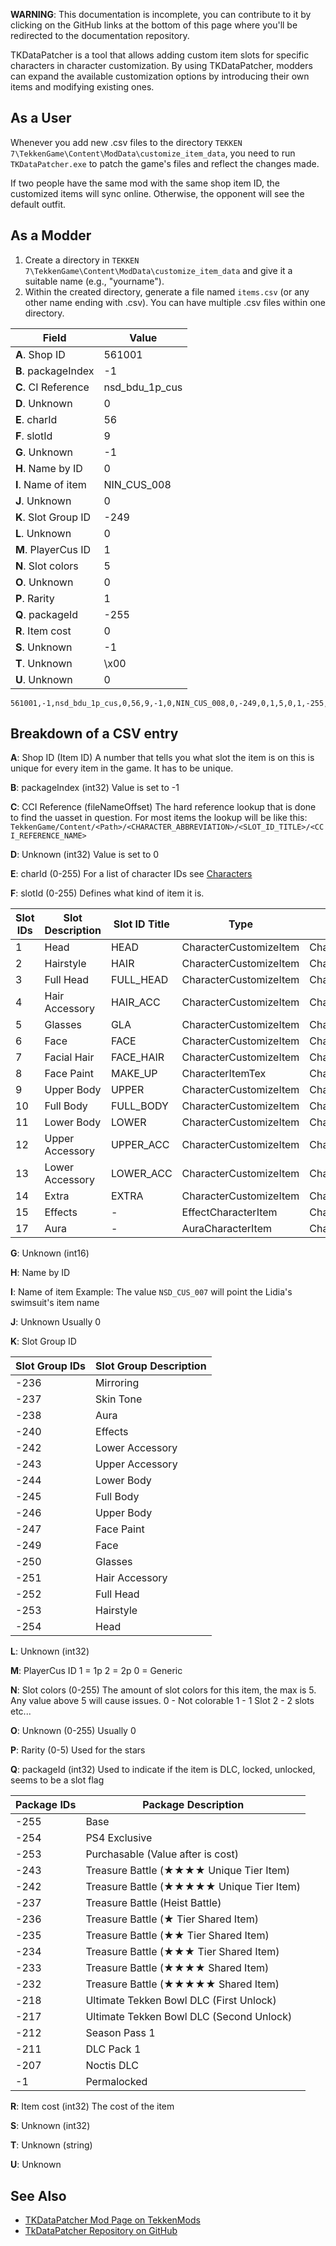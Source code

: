 **WARNING**: This documentation is incomplete, you can contribute to it by clicking on the GitHub links at the bottom of this page where you'll be redirected to the documentation repository.

TKDataPatcher is a tool that allows adding custom item slots for specific characters in character customization.
By using TKDataPatcher, modders can expand the available customization options by introducing their own items and modifying existing ones.

## As a User

Whenever you add new .csv files to the directory `TEKKEN 7\TekkenGame\Content\ModData\customize_item_data`, you need to run `TKDataPatcher.exe` to patch the game's files and reflect the changes made.

If two people have the same mod with the same shop item ID, the customized items will sync online. Otherwise, the opponent will see the default outfit.

## As a Modder

1. Create a directory in `TEKKEN 7\TekkenGame\Content\ModData\customize_item_data` and give it a suitable name (e.g., "yourname").
2. Within the created directory, generate a file named `items.csv` (or any other name ending with .csv). You can have multiple .csv files within one directory.

| Field                | Value          |
| -------------------- | -------------- |
| **A**. Shop ID       | 561001         |
| **B**. packageIndex  | -1             |
| **C**. CI Reference  | nsd_bdu_1p_cus |
| **D**. Unknown       | 0              |
| **E**. charId        | 56             |
| **F**. slotId        | 9              |
| **G**. Unknown       | -1             |
| **H**. Name by ID    | 0              |
| **I**. Name of item  | NIN_CUS_008    |
| **J**. Unknown       | 0              |
| **K**. Slot Group ID | -249           |
| **L**. Unknown       | 0              |
| **M**. PlayerCus ID  | 1              |
| **N**. Slot colors   | 5              |
| **O**. Unknown       | 0              |
| **P**. Rarity        | 1              |
| **Q**. packageId     | -255           |
| **R**. Item cost     | 0              |
| **S**. Unknown       | -1             |
| **T**. Unknown       | \x00           |
| **U**. Unknown       | 0              |

```csv
561001,-1,nsd_bdu_1p_cus,0,56,9,-1,0,NIN_CUS_008,0,-249,0,1,5,0,1,-255,0,-1,\x00,0
```

## Breakdown of a CSV entry

**A**: Shop ID (Item ID)
A number that tells you what slot the item is on this is unique for every item in the game.
It has to be unique.

**B**: packageIndex (int32)
Value is set to -1

**C**: CCI Reference (fileNameOffset)
The hard reference lookup that is done to find the uasset in question.
For most items the lookup will be like this: `TekkenGame/Content/<Path>/<CHARACTER_ABBREVIATION>/<SLOT_ID_TITLE>/<CCI_REFERENCE_NAME>`

**D**: Unknown (int32)
Value is set to 0

**E**: charId (0-255)
For a list of character IDs see [Characters](../Basic_Information/Overview/Characters/)

**F**: slotId (0-255)
Defines what kind of item it is.

| Slot IDs | Slot Description | Slot ID Title | Type                   | Path                      |
| -------- | ---------------- | ------------- | ---------------------- | ------------------------- |
| 1        | Head             | HEAD          | CharacterCustomizeItem | Character/Item/Customize  |
| 2        | Hairstyle        | HAIR          | CharacterCustomizeItem | Character/Item/Customize  |
| 3        | Full Head        | FULL_HEAD     | CharacterCustomizeItem | Character/Item/Customize  |
| 4        | Hair Accessory   | HAIR_ACC      | CharacterCustomizeItem | Character/Item/Customize  |
| 5        | Glasses          | GLA           | CharacterCustomizeItem | Character/Item/Customize  |
| 6        | Face             | FACE          | CharacterCustomizeItem | Character/Item/Customize  |
| 7        | Facial Hair      | FACE_HAIR     | CharacterCustomizeItem | Character/Item/Customize  |
| 8        | Face Paint       | MAKE_UP       | CharacterItemTex       | Character/Item/Customize  |
| 9        | Upper Body       | UPPER         | CharacterCustomizeItem | Character/Item/Customize  |
| 10       | Full Body        | FULL_BODY     | CharacterCustomizeItem | Character/Item/Customize  |
| 11       | Lower Body       | LOWER         | CharacterCustomizeItem | Character/Item/Customize  |
| 12       | Upper Accessory  | UPPER_ACC     | CharacterCustomizeItem | Character/Item/Customize  |
| 13       | Lower Accessory  | LOWER_ACC     | CharacterCustomizeItem | Character/Item/Customize  |
| 14       | Extra            | EXTRA         | CharacterCustomizeItem | Character/Item/Customize  |
| 15       | Effects          | -             | EffectCharacterItem    | Character/Item/EffectItem |
| 17       | Aura             | -             | AuraCharacterItem      | Character/Item/AuraItem   |

**G**: Unknown (int16)

**H**: Name by ID

**I**: Name of item
Example:
The value `NSD_CUS_007` will point the Lidia's swimsuit's item name

**J**: Unknown
Usually 0

**K**: Slot Group ID

| Slot Group IDs | Slot Group Description |
| -------------- | ---------------------- |
| -236           | Mirroring              |
| -237           | Skin Tone              |
| -238           | Aura                   |
| -240           | Effects                |
| -242           | Lower Accessory        |
| -243           | Upper Accessory        |
| -244           | Lower Body             |
| -245           | Full Body              |
| -246           | Upper Body             |
| -247           | Face Paint             |
| -249           | Face                   |
| -250           | Glasses                |
| -251           | Hair Accessory         |
| -252           | Full Head              |
| -253           | Hairstyle              |
| -254           | Head                   |

**L**: Unknown (int32)

**M**: PlayerCus ID
1 = 1p
2 = 2p
0 = Generic

**N**: Slot colors (0-255)
The amount of slot colors for this item, the max is 5. Any value above 5 will cause issues.
0 - Not colorable
1 - 1 Slot
2 - 2 slots
etc...

**O**: Unknown (0-255)
Usually 0

**P**: Rarity (0-5)
Used for the stars

**Q**: packageId (int32)
Used to indicate if the item is DLC, locked, unlocked, seems to be a slot flag

| Package IDs | Package Description                      |
| ----------- | ---------------------------------------- |
| -255        | Base                                     |
| -254        | PS4 Exclusive                            |
| -253        | Purchasable (Value after is cost)        |
| -243        | Treasure Battle (★★★★ Unique Tier Item)  |
| -242        | Treasure Battle (★★★★★ Unique Tier Item) |
| -237        | Treasure Battle (Heist Battle)           |
| -236        | Treasure Battle (★ Tier Shared Item)     |
| -235        | Treasure Battle (★★ Tier Shared Item)    |
| -234        | Treasure Battle (★★★ Tier Shared Item)   |
| -233        | Treasure Battle (★★★★ Shared Item)       |
| -232        | Treasure Battle (★★★★★ Shared Item)      |
| -218        | Ultimate Tekken Bowl DLC (First Unlock)  |
| -217        | Ultimate Tekken Bowl DLC (Second Unlock) |
| -212        | Season Pass 1                            |
| -211        | DLC Pack 1                               |
| -207        | Noctis DLC                               |
| -1          | Permalocked                              |

**R**: Item cost (int32)
The cost of the item

**S**: Unknown (int32)

**T**: Unknown (string)

**U**: Unknown

## See Also

- [TKDataPatcher Mod Page on TekkenMods](https://tekkenmods.com/mod/2301)
- [TkDataPatcher Repository on GitHub](https://github.com/DennisStanistan/TKDataPatcher)
